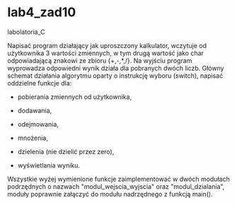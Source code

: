 # lab4_zad10
labolatoria_C

Napisać program działający jak uproszczony kalkulator, wczytuje od użytkownika 3 wartości zmiennych, 
w tym drugą wartość jako char odpowiadającą znakowi ze zbioru {+,-,*,/}. 
Na wyjściu program wyprowadza odpowiedni wynik działa dla pobranych dwóch liczb. 
Główny schemat działania algorytmu oparty o instrukcję wyboru (switch), napisać oddzielne funkcje dla:​

- pobierania zmiennych od użytkownika, ​

- dodawania,​

- odejmowania,​

- mnożenia,​

- dzielenia (nie dzielić przez zero),​

- wyświetlania wyniku.​

Wszystkie wyżej wymienione funkcje zaimplementować w dwóch modułach podrzędnych o nazwach "modul_wejscia_wyjscia"
oraz "modul_dzialania", moduły poprawnie załączyć do modułu nadrzędnego z funkcją main().
